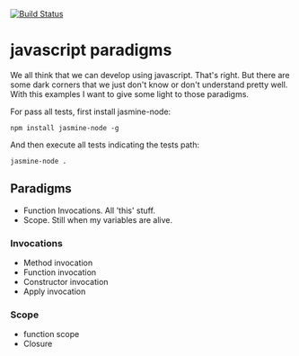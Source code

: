 [![Build Status](https://travis-ci.org/BorjaL/javascript.svg?branch=master)](https://travis-ci.org/BorjaL/javascript)
# javascript paradigms 
We all think that we can develop using javascript. That's right.
But there are some dark corners that we just don't know or don't understand pretty well.
With this examples I want to give some light to those paradigms.

For pass all tests, first install jasmine-node:

```
npm install jasmine-node -g
```

And then execute all tests indicating the tests path:

```
jasmine-node .
```

## Paradigms
* Function Invocations. All 'this' stuff.
* Scope. Still when my variables are alive.

### Invocations
* Method invocation
* Function invocation
* Constructor invocation
* Apply invocation

### Scope
* function scope
* Closure
